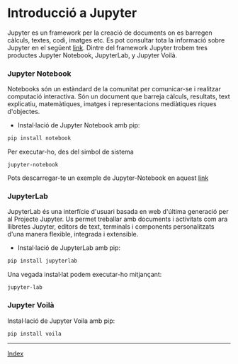 # Introducció a Jupyter

Jupyter es un framework per la creació de documents on es barregen càlculs, textes, codi, imatges etc. Es pot consultar tota la informació sobre Jupyter en el següent [link](https://jupyter.org/). Dintre del framework Jupyter trobem tres productes Jupyter Notebook, JupyterLab, y Jupyter Voilà.

### Jupyter Notebook

Notebooks són un estàndard de la comunitat per comunicar-se i realitzar computació interactiva. Són un document que barreja càlculs, resultats, text explicatiu, matemàtiques, imatges i representacions mediàtiques riques d'objectes.

* Instal·lació de Jupyter Notebook amb pip:

```python
pip install notebook
```
Per executar-ho, des del simbol de sistema
```
jupyter-notebook
```
Pots descarregar-te un exemple de Jupyter-Notebook en aquest [link](./El_meu_primer_Notebook.ipynb)


### JupyterLab

JupyterLab és una interfície d'usuari basada en web d'última generació per al Projecte Jupyter. Us permet treballar amb documents i activitats com ara llibretes Jupyter, editors de text, terminals i components personalitzats d'una manera flexible, integrada i extensible.

* Instal·lació de JupyterLab amb pip:

```python
pip install jupyterlab
```

Una vegada instal·lat podem executar-ho mitjançant:

```
jupyter-lab
```

### Jupyter Voilà

Instal·lació de Jupyter Voila amb pip:

```python
pip install voila
```

***
[Index](../../../README.md)
